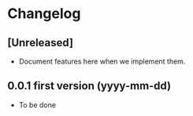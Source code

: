 # Changelog

## [Unreleased]

* Document features here when we implement them.

## 0.0.1 first version (yyyy-mm-dd)

* To be done
